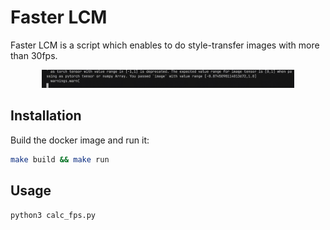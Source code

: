 # Faster LCM

Faster LCM is a script which enables to do style-transfer images with more than 30fps.

<p align="center">
  <img src="./assets/seems_fast.gif" width=80%>
</p>

## Installation

Build the docker image and run it:

```bash
make build && make run
```

## Usage

```bash
python3 calc_fps.py
```
